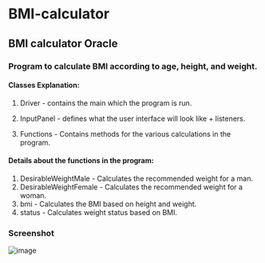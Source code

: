 # BMI-calculator
<h2>BMI calculator Oracle</h2>

<h3>Program to calculate BMI according to age, height, and weight.</h3>

<h4>Classes Explanation:</h4>

1. Driver - contains the main which the program is run.

2. InputPanel - defines what the user interface will look like + listeners.

3. Functions - Contains methods for the various calculations in the program.

<h4>Details about the functions in the program:</h4>

1. DesirableWeightMale - Calculates the recommended weight for a man.
2. DesirableWeightFemale - Calculates the recommended weight for a woman.
3. bmi - Calculates the BMI based on height and weight.
4. status - Calculates weight status based on BMI.

<h3>Screenshot</h3>

![image](https://user-images.githubusercontent.com/76572034/138348638-c5e00010-bd17-4604-a55f-0d35622c6e69.png)
